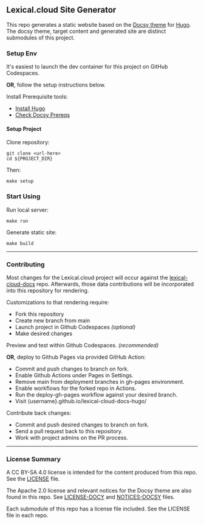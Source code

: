## Lexical.cloud Site Generator

This repo generates a static website based on the [Docsy theme](https://www.docsy.dev) for [Hugo](https://gohugo.io). The docsy theme, target content and generated site are distinct submodules of this project.

### Setup Env

It's easiest to launch the dev container for this project on GitHub Codespaces.

**OR**, follow the setup instructions below.

Install Prerequisite tools:

  * [Install Hugo](https://gohugo.io/getting-started/installing/)
  * [Check Docsy Prereqs](https://www.docsy.dev/docs/get-started/docsy-as-module/installation-prerequisites/)

#### Setup Project

Clone repository:
```
git clone <url-here>
cd ${PROJECT_DIR}
```

Then:
```
make setup
```

### Start Using

Run local server:
```
make run
```	

Generate static site:
```
make build
```

---

### Contributing

Most changes for the Lexical.cloud project will occur against the [lexical-cloud-docs](https://github.com/lexical-cloud/lexical-cloud-docs) repo.
Afterwards, those data contributions will be incorporated into this repository for rendering.

Customizations to that rendering require:
 * Fork this repository
 * Create new branch from main
 * Launch project in Github Codespaces _(optional)_
 * Make desired changes

Preview and test within Github Codespaces. _(recommended)_

**OR**, deploy to Github Pages via provided GitHub Action:
 * Commit and push changes to branch on fork.
 * Enable Github Actions under Pages in Settings.
 * Remove main from deployment branches in gh-pages environment.
 * Enable workflows for the forked repo in Actions.
 * Run the deploy-gh-pages workflow against your desired branch.
 * Visit {username}.github.io/lexical-cloud-docs-hugo/

Contribute back changes:
 * Commit and push desired changes to branch on fork.
 * Send a pull request back to this repository.
 * Work with project admins on the PR process.

---

### License Summary

A CC BY-SA 4.0 license is intended for the content produced from this repo. See the [LICENSE](LICENSE) file. 

The Apache 2.0 license and relevant notices for the Docsy theme are also found in this repo. See [LICENSE-DOCY](LICENSE-DOCSY) and [NOTICES-DOCSY](NOTICES-DOCSY) files.

Each submodule of this repo has a license file included. See the LICENSE file in each repo. 
